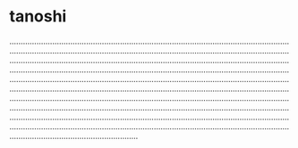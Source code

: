 # tanoshi
.................................................................................................................................................................................................................................................................................................................................................................................................................................................................................................................................................................................................................................................................................................................................................................................................................................................................................................................................................................................................................................................................................................................................................................................................................................................................................................................................................